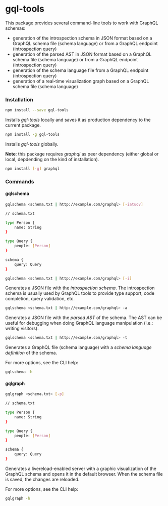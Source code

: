 # gql-tools
This package provides several command-line tools to work with GraphQL schemas:
* generation of the introspection schema in JSON format based on a GraphQL schema file (schema language) or from a GraphQL
endpoint (introspection query)
* generation of the parsed AST in JSON format based on a GraphQL schema file (schema language) or from a GraphQL
endpoint (introspection query)
* generation of the schema language file from a GraphQL endpoint (introspection query)
* generation of a real-time visualization graph based on a GraphQL schema file (schema language) 

### Installation
```sh
npm install --save gql-tools
```
Installs *gql-tools* locally and saves it as production dependency to the current package.

```sh
npm install -g gql-tools
```
Installs *gql-tools* globally.

**Note**: this package requires *graphql* as peer dependency (either global or local, depdending on the kind of installation).

```sh
npm install [-g] graphql
```

### Commands
#### gqlschema

```sh
gqlschema <schema.txt | http://example.com/graphql> [-iatuov]
```

```sh
// schema.txt

type Person {
    name: String
}

type Query {
    people: [Person]
}

schema {
    query: Query
}
```

```sh
gqlschema <schema.txt | http://example.com/graphql> [-i]
```

Generates a JSON file with the *introspection schema*. The introspection schema is usually used by GraphQL tools to
provide type support, code completion, query validation, etc.

```sh
gqlschema <schema.txt | http://example.com/graphql> -a
```

Generates a JSON file with the *parsed AST* of the schema. The AST can be useful for debugging when doing GraphQL
language manipulation (i.e.: writing visitors).

```sh
gqlschema <schema.txt | http://example.com/graphql> -t
```

Generates a GraphQL file (schema language) with a *schema language definition* of the schema.

For more options, see the CLI help:

```sh
gqlschema -h
```

#### gqlgraph

```sh
gqlgraph <schema.txt> [-p]
```

```sh
// schema.txt

type Person {
    name: String
}

type Query {
    people: [Person]
}

schema {
    query: Query
}
```

Generates a livereload-enabled server with a graphic visualization of the GraphQL schema and opens it in the default
browser. When the schema file is saved, the changes are reloaded.

For more options, see the CLI help:

```sh
gqlgraph -h
```
